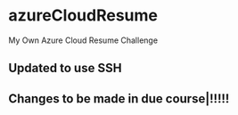 # azureCloudResume
My Own Azure Cloud Resume Challenge

## Updated to use SSH

## Changes to be made in due course|!!!!!